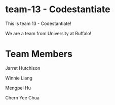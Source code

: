 # team-13 - Codestantiate

This is team 13 - Codestantiate! 

We are a team from University at Buffalo!

# Team Members

Jarret Hutchison 

Winnie Liang

Mengpei Hu

Chern Yee Chua

